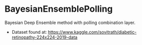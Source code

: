 # BayesianEnsemblePolling
Bayesian Deep Ensemble method with polling combination layer.

* Dataset found at: https://www.kaggle.com/sovitrath/diabetic-retinopathy-224x224-2019-data
